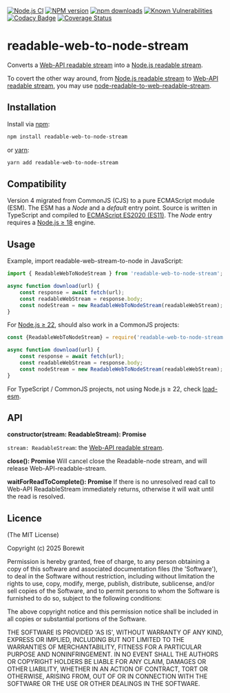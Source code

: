 [![Node.js CI](https://github.com/Borewit/readable-web-to-node-stream/actions/workflows/ci.yml/badge.svg)](https://github.com/Borewit/readable-web-to-node-stream/actions/workflows/ci.yml)
[![NPM version](https://badge.fury.io/js/readable-web-to-node-stream.svg)](https://npmjs.org/package/readable-web-to-node-stream)
[![npm downloads](http://img.shields.io/npm/dm/readable-web-to-node-stream.svg)](https://npmcharts.com/compare/readable-web-to-node-stream)
[![Known Vulnerabilities](https://snyk.io/test/github/Borewit/readable-web-to-node-stream/badge.svg?targetFile=package.json)](https://snyk.io/test/github/Borewit/readable-web-to-node-stream?targetFile=package.json)
[![Codacy Badge](https://app.codacy.com/project/badge/Grade/d4b511481b3a4634b6ca5c0724407eb9)](https://www.codacy.com/gh/Borewit/peek-readable/dashboard?utm_source=github.com&amp;utm_medium=referral&amp;utm_content=Borewit/peek-readable&amp;utm_campaign=Badge_Grade)
[![Coverage Status](https://coveralls.io/repos/github/Borewit/readable-web-to-node-stream/badge.svg?branch=master)](https://coveralls.io/github/Borewit/readable-web-to-node-stream?branch=master)

# readable-web-to-node-stream

Converts a [Web-API readable stream](https://developer.mozilla.org/en-US/docs/Web/API/ReadableStreamDefaultReader) into a [Node.js readable stream](https://nodejs.org/api/stream.html#stream_readable_streams).

To covert the other way around, from [Node.js readable stream](https://nodejs.org/api/stream.html#stream_readable_streams) to [Web-API readable stream](https://developer.mozilla.org/en-US/docs/Web/API/ReadableStreamDefaultReader), 
you may use [node-readable-to-web-readable-stream](https://github.com/Borewit/node-readable-to-web-readable-stream).

## Installation
Install via [npm](http://npmjs.org/):

```bash
npm install readable-web-to-node-stream
```
or [yarn](https://yarnpkg.com/):
```bash
yarn add readable-web-to-node-stream
```

## Compatibility

Version 4 migrated from CommonJS (CJS) to a pure ECMAScript module (ESM).
The ESM has a _Node_ and a _default_ entry point.
Source is written in TypeScript and compiled to [ECMAScript ES2020 (ES11)](https://en.wikipedia.org/wiki/ECMAScript_version_history#11th_Edition_%E2%80%93_ECMAScript_2020).
The _Node_ entry requires a [Node.js ≥ 18](https://nodejs.org/en/about/previous-releases) engine.

## Usage

Example, import readable-web-stream-to-node in JavaScript:
```js
import { ReadableWebToNodeStream } from 'readable-web-to-node-stream';

async function download(url) {
    const response = await fetch(url);
    const readableWebStream = response.body;
    const nodeStream = new ReadableWebToNodeStream(readableWebStream);
}
```

For  [Node.js ≥ 22](https://nodejs.org/en/about/previous-releases), should also work in a CommonJS projects:
```js
const {ReadableWebToNodeStream} = require('readable-web-to-node-stream');

async function download(url) {
    const response = await fetch(url);
    const readableWebStream = response.body;
    const nodeStream = new ReadableWebToNodeStream(readableWebStream);
}
```

For TypeScript / CommonJS projects, not using Node.js ≥ 22, check [load-esm](https://github.com/Borewit/load-esm).

## API

**constructor(stream: ReadableStream): Promise<void>**

`stream: ReadableStream`: the [Web-API readable stream](https://developer.mozilla.org/en-US/docs/Web/API/ReadableStreamDefaultReader).

**close(): Promise<void>**
Will cancel close the Readable-node stream, and will release Web-API-readable-stream.

**waitForReadToComplete(): Promise<void>**
If there is no unresolved read call to Web-API Readable​Stream immediately returns, otherwise it will wait until the read is resolved.

## Licence

(The MIT License)

Copyright (c) 2025 Borewit

Permission is hereby granted, free of charge, to any person obtaining a copy of this software and associated documentation files (the 'Software'), to deal in the Software without restriction, including without limitation the rights to use, copy, modify, merge, publish, distribute, sublicense, and/or sell copies of the Software, and to permit persons to whom the Software is furnished to do so, subject to the following conditions:

The above copyright notice and this permission notice shall be included in all copies or substantial portions of the Software.

THE SOFTWARE IS PROVIDED 'AS IS', WITHOUT WARRANTY OF ANY KIND, EXPRESS OR IMPLIED, INCLUDING BUT NOT LIMITED TO THE WARRANTIES OF MERCHANTABILITY, FITNESS FOR A PARTICULAR PURPOSE AND NONINFRINGEMENT. IN NO EVENT SHALL THE AUTHORS OR COPYRIGHT HOLDERS BE LIABLE FOR ANY CLAIM, DAMAGES OR OTHER LIABILITY, WHETHER IN AN ACTION OF CONTRACT, TORT OR OTHERWISE, ARISING FROM, OUT OF OR IN CONNECTION WITH THE SOFTWARE OR THE USE OR OTHER DEALINGS IN THE SOFTWARE.
